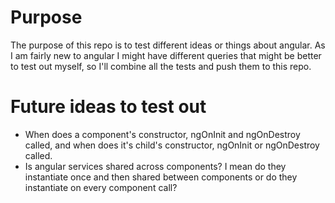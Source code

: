 # Purpose
The purpose of this repo is to test different ideas or things about angular. As I am fairly new to angular I might have different queries that might be better to test out myself, so I'll combine all the tests and push them to this repo.


# Future ideas to test out
- When does a component's constructor, ngOnInit and ngOnDestroy called, and when does it's child's constructor, ngOnInit or ngOnDestroy called. 
- Is angular services shared across components? I mean do they instantiate once and then shared between components or do they instantiate on every component call?
